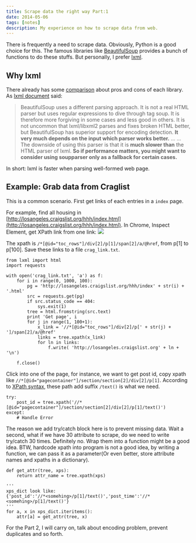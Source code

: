 ```yaml
---
title: Scrape data the right way Part:1
date: 2014-05-06
tags: [notes]
description: My experience on how to scrape data from web.
---
```

There is frequently a need to scrape data. Obviously, Python is a good choice for this. The famous libraries like [BeautifulSoup][bs] provides a bunch of functions to do these stuffs. But personally, I prefer [lxml][lxml].
## Why lxml
There already has some [comparison][cp] about pros and cons of each library. As [lxml document] said:
> BeautifulSoup uses a different parsing approach. It is not a real HTML parser but uses regular expressions to dive through tag soup. It is therefore more forgiving in some cases and less good in others. It is not uncommon that lxml/libxml2 parses and fixes broken HTML better, but BeautifulSoup has superior support for encoding detection. **It very much depends on the input which parser works better.**
... ...
The downside of using this parser is that it is **much slower than** the HTML parser of lxml. **So if performance matters, you might want to consider using soupparser only as a fallback for certain cases.**

In short: lxml is faster when parsing well-formed web page.

## Example: Grab data from Craglist
This is a common scenario. First get links of each entries in a `index` page.

For example, find all housing in [http://losangeles.craigslist.org/hhh/index.html](http://losangeles.craigslist.org/hhh/index.html). In Chrome, Inspect Element, get XPath link from one link:
![](http://i.imgur.com/M5twZ1U.png)



The xpath is `/*[@id="toc_rows"]/div[2]/p[1]/span[2]/a/@href`, from p[1] to p[100]. Save these links to a file `crag_link.txt`. 


    from lxml import html
    import requests
     
    with open('crag_link.txt', 'a') as f:
        for i in range(0, 1000, 100):
            pg = 'http://losangeles.craigslist.org/hhh/index' + str(i) + '.html'
            src = requests.get(pg)
            if src.status_code == 404:
                sys.exit(1)
            tree = html.fromstring(src.text)
            print 'Get page', i
            for j in range(1, 100+1):
                x_link = '//*[@id="toc_rows"]/div[2]/p[' + str(j) + ']/span[2]/a/@href'
                links = tree.xpath(x_link)
                for ln in links:
                    f.write( 'http://losangeles.craigslist.org' + ln + '\n')
            
        f.close()

Click into one of the page, for instance, we want to get post id, copy xpath 
like `//*[@id="pagecontainer"]/section/section[2]/div[2]/p[1]`. According to [XPath syntax][xpath], these path add suffix `/text()` is what we need.


    try:
        post_id = tree.xpath('//*[@id="pagecontainer"]/section/section[2]/div[2]/p[1]/text()')
    except:
        # Handle Error

The reason we add try/catch block here is to prevent missing data. Wait a second, what if we have 30 attribute to scrape, do we need to write try/catch 30 times. Definitely no. Wrap them into a function might be a good idea. BTW, hardcode xpath into program is not a good idea, by writing a function, we can pass it as a parameter(Or even better, store attribute names and xpaths in a dictionary).


    def get_attr(tree, xps):
        return attr_name = tree.xpath(xps)
     
    ''' 
    xps_dict look like: 
	{'post_id':'//*<somehing>/p[1]/text()','post_time':'//*<somehing>/p[1]/text()'}
	'''
    for a, x in xps_dict.iteritems():
        attr[a] = get_attr(tree, x)


For the Part 2, I will carry on, talk about encoding problem, prevent duplicates and so forth.

[scrapy]: http://scrapy.org/
[bs]: http://www.crummy.com/software/BeautifulSoup/
[lxml]: http://lxml.de/
[cp]: http://stackoverflow.com/questions/4967103/beautifulsoup-and-lxml-html-what-to-prefer#
[lxml document]: http://lxml.de/elementsoup.html
[web scrape]: http://docs.python-guide.org/en/latest/scenarios/scrape/
[xpath]: http://www.w3.org/TR/xpath/
